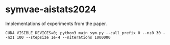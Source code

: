 # symvae-aistats2024
Implementations of experiments from the paper.


`CUDA_VISIBLE_DEVICES=0; python3 main_sym.py --call_prefix 0 --nz0 30 --nz1 100 --stepsize 1e-4 --niterations 1000000`